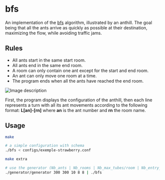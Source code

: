 # bfs

An implementation of the [bfs](https://en.wikipedia.org/wiki/Breadth-first_search) algorithm, illustrated by an anthill.
The goal being that all the ants arrive as quickly as possible at their destination, maximizing the flow, while avoiding traffic jams.

## Rules

- All ants start in the same start room.
- All ants end in the same end room.
- A room can only contain one ant except for the start and end room.
- An ant can only move one room at a time.
- The program ends when all the ants have reached the end room.

![Image description](https://i.ibb.co/JcryMr1/Capture-d-cran-de-2020-06-10-23-17-32-1.png)

First, the program displays the configuration of the anthill, then each line represents a turn with all its ant movements according to the following format: __L\[an\]-\[rn\]__ where __an__ is the ant number and __rn__ the room name.

## Usage

```bash
make

# a simple configuration with schema
./bfs < configs/exemple-strawberry.conf

make extra

# use the generator (Nb_ants | Nb_rooms | Nb_max_tubes/room | Nb_entry_tubes | Nb_exit_tubes)
./generator/generator 300 300 10 8 8 | ./bfs
```